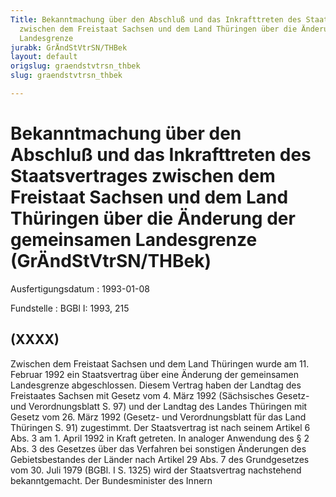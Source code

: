 ```yaml
---
Title: Bekanntmachung über den Abschluß und das Inkrafttreten des Staatsvertrages
  zwischen dem Freistaat Sachsen und dem Land Thüringen über die Änderung der gemeinsamen
  Landesgrenze
jurabk: GrÄndStVtrSN/THBek
layout: default
origslug: graendstvtrsn_thbek
slug: graendstvtrsn_thbek

---
```


# Bekanntmachung über den Abschluß und das Inkrafttreten des Staatsvertrages zwischen dem Freistaat Sachsen und dem Land Thüringen über die Änderung der gemeinsamen Landesgrenze (GrÄndStVtrSN/THBek)

Ausfertigungsdatum
:   1993-01-08

Fundstelle
:   BGBl I: 1993, 215



## (XXXX)

Zwischen dem Freistaat Sachsen und dem Land Thüringen wurde am 11.
Februar 1992 ein Staatsvertrag über eine Änderung der gemeinsamen
Landesgrenze abgeschlossen. Diesem Vertrag haben der Landtag des
Freistaates Sachsen mit Gesetz vom 4. März 1992 (Sächsisches Gesetz-
und Verordnungsblatt S. 97) und der Landtag des Landes Thüringen mit
Gesetz vom 26. März 1992 (Gesetz- und Verordnungsblatt für das Land
Thüringen S. 91) zugestimmt. Der Staatsvertrag ist nach seinem Artikel
6 Abs. 3 am 1. April 1992 in Kraft getreten.
In analoger Anwendung des § 2 Abs. 3 des Gesetzes über das Verfahren
bei sonstigen Änderungen des Gebietsbestandes der Länder nach Artikel
29 Abs. 7 des Grundgesetzes vom 30. Juli 1979 (BGBl. I S. 1325) wird
der Staatsvertrag nachstehend bekanntgemacht.
Der Bundesminister des Innern

